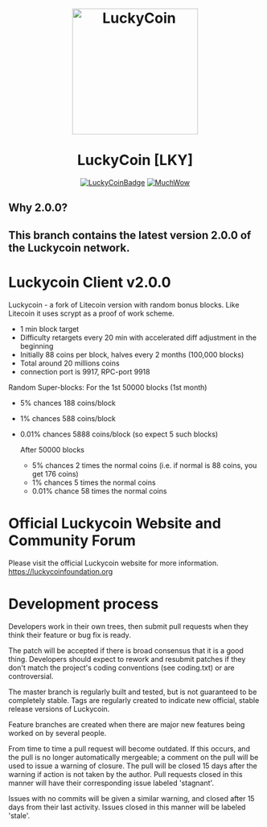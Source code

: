 <h1 align="center">
<img src="https://luckycoinfoundation.org/images/logo.png" data-canonical-src="https://luckycoinfoundation.org/images/logo.png" width="250" height="250" alt="LuckyCoin"/>
<br/><br/>
LuckyCoin [LKY]
</h1>

<div align="center">

[![LuckyCoinBadge](https://img.shields.io/badge/LuckyCoin-Coin-blue)](https://luckycoin.com)
[![MuchWow](https://img.shields.io/badge/OG-Coin-yellow.svg)](https://luckycoin.com)

</div>




## Why 2.0.0?


## This branch contains the latest version 2.0.0 of the Luckycoin network.

Luckycoin Client v2.0.0
=======================

Luckycoin - a fork of Litecoin version with random bonus blocks. Like Litecoin it uses scrypt as a proof of work scheme.

- 1 min block target
- Difficulty retargets every 20 min with accelerated diff adjustment in the beginning
- Initially 88 coins per block, halves every 2 months (100,000 blocks)
- Total around 20 millions coins
- connection port is 9917, RPC-port 9918

Random Super-blocks:
For the 1st 50000 blocks (1st month)
- 5% chances 188 coins/block
- 1% chances 588 coins/block
- 0.01% chances 5888 coins/block (so expect 5 such blocks)

    After 50000 blocks
    - 5% chances 2 times the normal coins (i.e. if normal is 88 coins, you get 176 coins)
    - 1% chances 5 times the normal coins
    - 0.01% chance 58 times the normal coins


Official Luckycoin Website and Community Forum
==================================

Please visit the official Luckycoin website for more information.
https://luckycoinfoundation.org


Development process
===================

Developers work in their own trees, then submit pull requests when
they think their feature or bug fix is ready.

The patch will be accepted if there is broad consensus that it is a
good thing.  Developers should expect to rework and resubmit patches
if they don't match the project's coding conventions (see coding.txt)
or are controversial.

The master branch is regularly built and tested, but is not guaranteed
to be completely stable. Tags are regularly created to indicate new
official, stable release versions of Luckycoin.

Feature branches are created when there are major new features being
worked on by several people.

From time to time a pull request will become outdated. If this occurs, and
the pull is no longer automatically mergeable; a comment on the pull will
be used to issue a warning of closure. The pull will be closed 15 days
after the warning if action is not taken by the author. Pull requests closed
in this manner will have their corresponding issue labeled 'stagnant'.

Issues with no commits will be given a similar warning, and closed after
15 days from their last activity. Issues closed in this manner will be
labeled 'stale'. 
